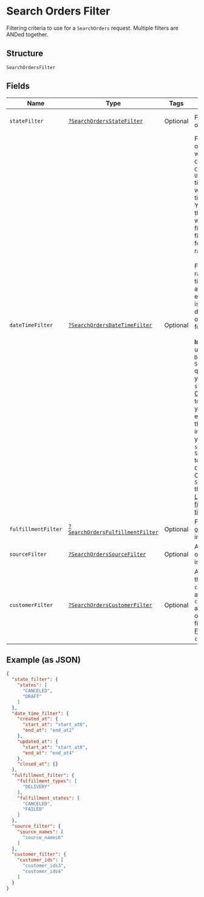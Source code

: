 
# Search Orders Filter

Filtering criteria to use for a `SearchOrders` request. Multiple filters
are ANDed together.

## Structure

`SearchOrdersFilter`

## Fields

| Name | Type | Tags | Description | Getter | Setter |
|  --- | --- | --- | --- | --- | --- |
| `stateFilter` | [`?SearchOrdersStateFilter`](../../doc/models/search-orders-state-filter.md) | Optional | Filter by the current order `state`. | getStateFilter(): ?SearchOrdersStateFilter | setStateFilter(?SearchOrdersStateFilter stateFilter): void |
| `dateTimeFilter` | [`?SearchOrdersDateTimeFilter`](../../doc/models/search-orders-date-time-filter.md) | Optional | Filter for `Order` objects based on whether their `CREATED_AT`,<br>`CLOSED_AT`, or `UPDATED_AT` timestamps fall within a specified time range.<br>You can specify the time range and which timestamp to filter for. You can filter<br>for only one time range at a time.<br><br>For each time range, the start time and end time are inclusive. If the end time<br>is absent, it defaults to the time of the first request for the cursor.<br><br>__Important:__ If you use the `DateTimeFilter` in a `SearchOrders` query,<br>you must set the `sort_field` in [OrdersSort](../../doc/models/search-orders-sort.md)<br>to the same field you filter for. For example, if you set the `CLOSED_AT` field<br>in `DateTimeFilter`, you must set the `sort_field` in `SearchOrdersSort` to<br>`CLOSED_AT`. Otherwise, `SearchOrders` throws an error.<br>[Learn more about filtering orders by time range.](https://developer.squareup.com/docs/orders-api/manage-orders/search-orders#important-note-about-filtering-orders-by-time-range) | getDateTimeFilter(): ?SearchOrdersDateTimeFilter | setDateTimeFilter(?SearchOrdersDateTimeFilter dateTimeFilter): void |
| `fulfillmentFilter` | [`?SearchOrdersFulfillmentFilter`](../../doc/models/search-orders-fulfillment-filter.md) | Optional | Filter based on [order fulfillment](../../doc/models/fulfillment.md) information. | getFulfillmentFilter(): ?SearchOrdersFulfillmentFilter | setFulfillmentFilter(?SearchOrdersFulfillmentFilter fulfillmentFilter): void |
| `sourceFilter` | [`?SearchOrdersSourceFilter`](../../doc/models/search-orders-source-filter.md) | Optional | A filter based on order `source` information. | getSourceFilter(): ?SearchOrdersSourceFilter | setSourceFilter(?SearchOrdersSourceFilter sourceFilter): void |
| `customerFilter` | [`?SearchOrdersCustomerFilter`](../../doc/models/search-orders-customer-filter.md) | Optional | A filter based on the order `customer_id` and any tender `customer_id`<br>associated with the order. It does not filter based on the<br>[FulfillmentRecipient](../../doc/models/fulfillment-recipient.md) `customer_id`. | getCustomerFilter(): ?SearchOrdersCustomerFilter | setCustomerFilter(?SearchOrdersCustomerFilter customerFilter): void |

## Example (as JSON)

```json
{
  "state_filter": {
    "states": [
      "CANCELED",
      "DRAFT"
    ]
  },
  "date_time_filter": {
    "created_at": {
      "start_at": "start_at0",
      "end_at": "end_at2"
    },
    "updated_at": {
      "start_at": "start_at8",
      "end_at": "end_at4"
    },
    "closed_at": {}
  },
  "fulfillment_filter": {
    "fulfillment_types": [
      "DELIVERY"
    ],
    "fulfillment_states": [
      "CANCELED",
      "FAILED"
    ]
  },
  "source_filter": {
    "source_names": [
      "source_names6"
    ]
  },
  "customer_filter": {
    "customer_ids": [
      "customer_ids3",
      "customer_ids4"
    ]
  }
}
```


